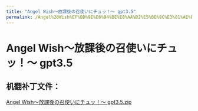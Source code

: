 ```yaml
---
title: "Angel Wish～放課後の召使いにチュッ！～ gpt3.5"
permalink: /Angel%20Wish%EF%BD%9E%E6%94%BE%E8%AA%B2%E5%BE%8C%E3%81%AE%E5%8F%AC%E4%BD%BF%E3%81%84%E3%81%AB%E3%83%81%E3%83%A5%E3%83%83%EF%BC%81%EF%BD%9E%20gpt3.5
---
```



# Angel Wish～放課後の召使いにチュッ！～ gpt3.5

## 机翻补丁文件：

[Angel Wish～放課後の召使いにチュッ！～ gpt3.5.zip](https://github.com/jyxjyx1234/jyxjyx1234.github.io/blob/main/resources/Angel%20Wish%EF%BD%9E%E6%94%BE%E8%AA%B2%E5%BE%8C%E3%81%AE%E5%8F%AC%E4%BD%BF%E3%81%84%E3%81%AB%E3%83%81%E3%83%A5%E3%83%83%EF%BC%81%EF%BD%9E%20gpt3.5.zip)

 

